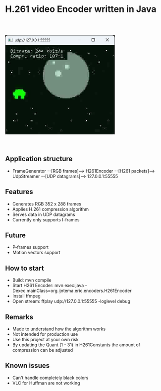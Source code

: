 # H.261 video Encoder written in Java
<br/>
<br/>

![encoder output](/src/main/resources/h261.png) 
<br/>
<br/>
<br/>

## Application structure
- FrameGenerator --[RGB frames]--> H261Encoder --[H261 packets]--> UdpStreamer --[UDP datagrams]--> 127.0.0.1:55555

## Features
- Generates RGB 352 x 288 frames
- Applies H.261 compression algorithm
- Serves data in UDP datagrams
- Currently only supports I-frames

## Future
- P-frames support
- Motion vectors support

## How to start
- Build: mvn compile
- Start H261 Encoder: mvn exec:java -Dexec.mainClass=org.ijntema.eric.encoders.H261Encoder
- Install ffmpeg
- Open stream: ffplay udp://127.0.0.1:55555 -loglevel debug 

## Remarks
- Made to understand how the algorithm works
- Not intended for production use
- Use this project at your own risk
- By updating the Quant (1 - 31) in H261Constants the amount of compression can be adjusted

## Known issues
- Can't handle completely black colors
- VLC for Huffman are not working
